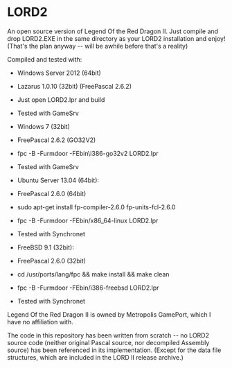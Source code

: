 LORD2
=====

An open source version of Legend Of the Red Dragon II.  Just compile and drop LORD2.EXE in the same directory as your LORD2 installation and enjoy!  (That's the plan anyway -- will be awhile before that's a reality)

Compiled and tested with:

- Windows Server 2012 (64bit)<br />
 - Lazarus 1.0.10 (32bit) (FreePascal 2.6.2)<br />
 - Just open LORD2.lpr and build<br />
 - Tested with GameSrv<br />

- Windows 7 (32bit)
 - FreePascal 2.6.2 (GO32V2)
 - fpc -B -Furmdoor -FEbin\i386-go32v2 LORD2.lpr
 - Tested with GameSrv

- Ubuntu Server 13.04 (64bit):
 - FreePascal 2.6.0 (64bit)
 - sudo apt-get install fp-compiler-2.6.0 fp-units-fcl-2.6.0
 - fpc -B -Furmdoor -FEbin/x86_64-linux LORD2.lpr
 - Tested with Synchronet

- FreeBSD 9.1 (32bit):
 - FreePascal 2.6.0 (32bit)
 - cd /usr/ports/lang/fpc && make install && make clean
 - fpc -B -Furmdoor -FEbin/i386-freebsd LORD2.lpr
 - Tested with Synchronet

Legend Of the Red Dragon II is owned by Metropolis GamePort, which I have no affiliation with.

The code in this repository has been written from scratch -- no LORD2 source code (neither original Pascal source, nor decompiled Assembly source) has been referenced in its implementation.
(Except for the data file structures, which are included in the LORD II release archive.)
